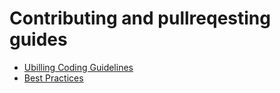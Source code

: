 Contributing and pullreqesting guides
========

* [Ubilling Coding Guidelines](http://wiki.ubilling.net.ua/doku.php?id=codingguidelines)
* [Best Practices](http://wiki.ubilling.net.ua/doku.php?id=bestpractices)
